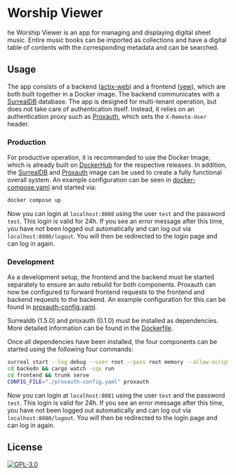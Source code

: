 # Worship Viewer

he Worship Viewer is an app for managing and displaying digital sheet music. 
Entire music books can be imported as collections and have a digital table of contents with the corresponding metadata and can be searched.

## Usage

The app consists of a backend ([actix-web](https://actix.rs/)) and a frontend ([yew](https://yew.rs/)), which are both built together in a Docker image.
The backend communicates with a [SurrealDB](https://surrealdb.com/) database.
The app is designed for multi-tenant operation, but does not take care of authentication itself. 
Instead, it relies on an authentication proxy such as [Proxauth](https://github.com/xilefmusics/proxauth), which sets the `X-Remote-User` header.

### Production

For productive operation, it is recommended to use the Docker Image, which is already built on [DockerHub](https://hub.docker.com/repository/docker/xilefmusics/worship-viewer) for the respective releases.
In addition, the [SurrealDB](https://hub.docker.com/r/surrealdb/surrealdb) and [Proxauth](https://hub.docker.com/r/xilefmusics/proxauth) image can be used to create a fully functional overall system.
An example configuration can be seen in [docker-compose.yaml](https://github.com/xilefmusics/worship_viewer/blob/main/docker-compose.yaml) and started via:

```bash
docker compose up
```

Now you can login at `localhost:8080` using the user `test` and the password `test`.
This login is valid for 24h.
If you see an error message after this time, you have not been logged out automatically and can log out via `localhost:8080/logout`. 
You will then be redirected to the login page and can log in again.

### Development

As a development setup, the frontend and the backend must be started separately to ensure an auto rebuild for both components.
Proxauth can now be configured to forward frontend requests to the frontend and backend requests to the backend.
An example configuration for this can be found in [proxauth-config.yaml](https://github.com/xilefmusics/worship_viewer/blob/main/proxauth-config.yaml).

Surrealdb (1.5.0) and proxauth (0.1.0) must be installed as dependencies.
More detailed information can be found in the [Dockerfile](https://github.com/xilefmusics/worship_viewer/blob/main/Dockerfile).

Once all dependencies have been installed, the four components can be started using the following four commands:

``` bash
surreal start --log debug --user root --pass root memory --allow-scripting
cd backedn && cargo watch -cqx run
cd frontend && trunk serve
CONFIG_FILE="./proxauth-config.yaml" proxauth
```

Now you can login at `localhost:8081` using the user `test` and the password `test`.
This login is valid for 24h.
If you see an error message after this time, you have not been logged out automatically and can log out via `localhost:8080/logout`. 
You will then be redirected to the login page and can log in again.

## License

[![GPL-3.0](https://img.shields.io/badge/License-GPLv3-blue.svg)](LICENSE)
